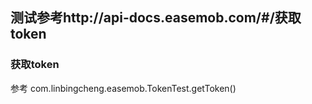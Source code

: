 ## 测试参考http://api-docs.easemob.com/#/获取token
### 获取token
参考 com.linbingcheng.easemob.TokenTest.getToken()